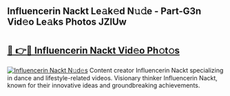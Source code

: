 ## Influencerin Nackt Le𝚊k𝚎d N𝚞𝚍e - Part-G3n Vid𝚎o Le𝚊ks Photos JZlUw

# <h2><a href="http://fb60oq.evod.top/?m=Influencerin+Nackt">🔗 👉🔴 Influencerin Nackt Vid𝚎o Ph𝚘t𝚘s</a></h2>

[![Influencerin Nackt N𝚞d𝚎s](https://i.imgur.com/8V9OHl7.gif)](http://fb60oq.evod.top/?m=Influencerin+Nackt)
Content creator Influencerin Nackt specializing in dance and lifestyle-related videos. Visionary thinker Influencerin Nackt, known for their innovative ideas and groundbreaking achievements. 

